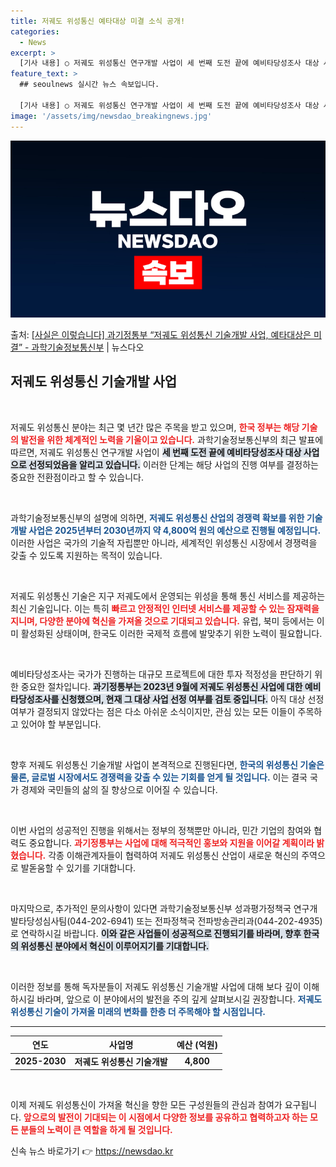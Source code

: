```yaml
---
title: 저궤도 위성통신 예타대상 미결 소식 공개!
categories:
  - News
excerpt: >
  [기사 내용] ○ 저궤도 위성통신 연구개발 사업이 세 번째 도전 끝에 예비타당성조사 대상 사업으로 선정된다.…
feature_text: >
  ## seoulnews 실시간 뉴스 속보입니다.

  [기사 내용] ○ 저궤도 위성통신 연구개발 사업이 세 번째 도전 끝에 예비타당성조사 대상 사업으로 선정된다.…
image: '/assets/img/newsdao_breakingnews.jpg'
---
```


![뉴스다오 속보](/assets/img/newsdao_breakingnews.jpg)

<p>출처: <a href="https://newsdao.kr/2358" rel="dofollow">[사실은 이렇습니다] 과기정통부 “저궤도 위성통신 기술개발 사업, 예타대상은 미결” - 과학기술정보통신부</a> | 뉴스다오</p>

<h2 data-ke-size="size26">저궤도 위성통신 기술개발 사업</h2>

<p data-ke-size="size16">&nbsp;</p>

저궤도 위성통신 분야는 최근 몇 년간 많은 주목을 받고 있으며, <b><span style="color: #ee2323;">한국 정부는 해당 기술의 발전을 위한 체계적인 노력을 기울이고 있습니다.</span></b> 과학기술정보통신부의 최근 발표에 따르면, 저궤도 위성통신 연구개발 사업이 <b><span style="background-color: #21538527;">세 번째 도전 끝에 예비타당성조사 대상 사업으로 선정되었음을 알리고 있습니다.</span></b> 이러한 단계는 해당 사업의 진행 여부를 결정하는 중요한 전환점이라고 할 수 있습니다. 

<p data-ke-size="size16">&nbsp;</p>

과학기술정보통신부의 설명에 의하면, <b><span style="color: #1a5490;">저궤도 위성통신 산업의 경쟁력 확보를 위한 기술개발 사업은 2025년부터 2030년까지 약 4,800억 원의 예산으로 진행될 예정입니다.</span></b> 이러한 사업은 국가의 기술적 자립뿐만 아니라, 세계적인 위성통신 시장에서 경쟁력을 갖출 수 있도록 지원하는 목적이 있습니다. 

<p data-ke-size="size16">&nbsp;</p>

저궤도 위성통신 기술은 지구 저궤도에서 운영되는 위성을 통해 통신 서비스를 제공하는 최신 기술입니다. 이는 특히 <b><span style="color: #ee2323;">빠르고 안정적인 인터넷 서비스를 제공할 수 있는 잠재력을 지니며, 다양한 분야에 혁신을 가져올 것으로 기대되고 있습니다.</span></b> 유럽, 북미 등에서는 이미 활성화된 상태이며, 한국도 이러한 국제적 흐름에 발맞추기 위한 노력이 필요합니다. 

<p data-ke-size="size16">&nbsp;</p>

예비타당성조사는 국가가 진행하는 대규모 프로젝트에 대한 투자 적정성을 판단하기 위한 중요한 절차입니다. <b><span style="background-color: #21538527;">과기정통부는 2023년 9월에 저궤도 위성통신 사업에 대한 예비타당성조사를 신청했으며, 현재 그 대상 사업 선정 여부를 검토 중입니다.</span></b> 아직 대상 선정 여부가 결정되지 않았다는 점은 다소 아쉬운 소식이지만, 관심 있는 모든 이들이 주목하고 있어야 할 부분입니다.

<p data-ke-size="size16">&nbsp;</p>

향후 저궤도 위성통신 기술개발 사업이 본격적으로 진행된다면, <b><span style="color: #1a5490;">한국의 위성통신 기술은 물론, 글로벌 시장에서도 경쟁력을 갖출 수 있는 기회를 얻게 될 것입니다.</span></b> 이는 결국 국가 경제와 국민들의 삶의 질 향상으로 이어질 수 있습니다. 

<p data-ke-size="size16">&nbsp;</p>

이번 사업의 성공적인 진행을 위해서는 정부의 정책뿐만 아니라, 민간 기업의 참여와 협력도 중요합니다. <b><span style="color: #ee2323;">과기정통부는 사업에 대해 적극적인 홍보와 지원을 이어갈 계획이라 밝혔습니다.</span></b> 각종 이해관계자들이 협력하여 저궤도 위성통신 산업이 새로운 혁신의 주역으로 발돋움할 수 있기를 기대합니다.

<p data-ke-size="size16">&nbsp;</p>

마지막으로, 추가적인 문의사항이 있다면 과학기술정보통신부 성과평가정책국 연구개발타당성심사팀(044-202-6941) 또는 전파정책국 전파방송관리과(044-202-4935)로 연락하시길 바랍니다. <b><span style="background-color: #21538527;">이와 같은 사업들이 성공적으로 진행되기를 바라며, 향후 한국의 위성통신 분야에서 혁신이 이루어지기를 기대합니다.</span></b> 

<p data-ke-size="size16">&nbsp;</p>

이러한 정보를 통해 독자분들이 저궤도 위성통신 기술개발 사업에 대해 보다 깊이 이해하시길 바라며, 앞으로 이 분야에서의 발전을 주의 깊게 살펴보시길 권장합니다. <b><span style="color: #1a5490;">저궤도 위성통신 기술이 가져올 미래의 변화를 한층 더 주목해야 할 시점입니다.</span></b> 

<hr>

<table style="width: 100%;">
    <thead>
        <tr>
            <th style="text-align: center;"><b>연도</b></th>
            <th style="text-align: center;"><b>사업명</b></th>
            <th style="text-align: center;"><b>예산 (억원)</b></th>
        </tr>
    </thead>
    <tbody>
        <tr>
            <td style="text-align: center; height: 17px;"><b>2025-2030</b></td>
            <td style="text-align: center; height: 17px;"><b>저궤도 위성통신 기술개발</b></td>
            <td style="text-align: center; height: 17px;"><b>4,800</b></td>
        </tr>
    </tbody>
</table>

<p data-ke-size="size16">&nbsp;</p> 

이제 저궤도 위성통신이 가져올 혁신을 향한 모든 구성원들의 관심과 참여가 요구됩니다. <b><span style="color: #ee2323;">앞으로의 발전이 기대되는 이 시점에서 다양한 정보를 공유하고 협력하고자 하는 모든 분들의 노력이 큰 역할을 하게 될 것입니다.</span></b> 

신속 뉴스 바로가기 👉 <a href="https://newsdao.kr" rel="dofollow">https://newsdao.kr</a>


